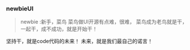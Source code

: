 ### newbieUI
>newbie :新手，菜鸟
菜鸟做UI开源有点难，很难，
菜鸟成为老鸟就是干，一起干，成不成功，就是开始干！

坚持干，就是code代码的未来！
未来，就是我们最自己的诺言！
